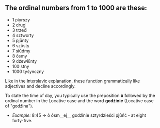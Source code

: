 ## The ordinal numbers from 1 to 1000 are these:

*   1 piyrszy
*   2 drugi
*   3 trzeći
*   4 sztworty
*   5 pjůnty
*   6 szůsty
*   7 siůdmy
*   8 ôsmy
*   9 dźewiůnty
*   100 stny
*   1000 tyśynczny

Like in the Interslavic explanation, these function grammatically like adjectives and decline accordingly.

To state the time of day, you typically use the preposition __ô__ followed by the ordinal number in the Locative case and the word __godźinie__ (Locative case of "godźina").

*   _Example:_ 8:45 -&gt; ô ôsm__ej__ godźinie sztyrdzieści pjůńć - at eight forty-five.